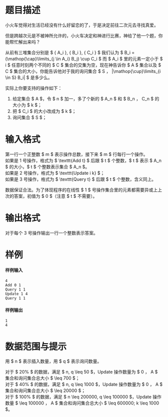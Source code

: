 
# 题目描述

小火车觉得对生活已经没有什么好留恋的了，于是决定前往二次元去寻找真爱。

但是跨越次元是不被神所允许的，小火车决定和神进行比赛，神给了他一个题，你能帮忙解出来吗？

从前有三堆集合分别是 $ \{ A_i \}, \{ B_i \}, \{ C_i \} $ 我们认为 $ B_i = (\mathop{\cap}\limits_{j \in A_i} B_j) \cup C_i $ 而 $ A_i $ 里的元素一定小于 $ i $ 任意时刻两个不同的 $ C $ 集合的交集为空，现在神告诉你 $ A $ 集合以及 $ C $ 集合的大小，你能告诉他对于我的询问集合 $ S $，$ |\mathop{\cup}\limits_{i \in S} B_i| $ 是多少么。

实际上你要支持的操作如下： 

1. 给定集合 $ A $，令 $ n $ 加一，多了个新的 $ A_n $ 和 $ B_n $，$ C_n $ 的大小为 $ k $；
2. 把 $ C_i $ 的大小改成为 $ k $；
3. 询问集合 $ S $；

# 输入格式

第一行一个正整数 $ m $ 表示操作总数，接下来 $ m $ 行每行一个操作。  
如果是 1 号操作，格式为 $ \texttt{Add t} $ 后跟 $ t $ 个整数，$ t $ 表示 $ A_n $ 的大小，$ t $ 个整数表示集合 $ A_n $。  
如果是 2 号操作，格式为 $ \texttt{Update i k} $；  
如果是 3 号操作，格式为 $ \texttt{Query t} $ 后跟 $ t $ 个整数，含义同上。

数据保证合法。为了体现程序的在线性 $ 1 $ 号操作集合里的元素都需要异或上上次的答案，初值为 $ 0 $（注意 $ t $ 不需要）。

# 输出格式

对于每个 3 号操作输出一行一个整数表示答案。

# 样例

#### 样例输入
```plain
4
Add 0 1
Query 1 1
Update 1 4
Query 1 1
```

#### 样例输出
```plain
1
4
```

# 数据范围与提示

用 $ n $ 表示插入数量，用 $ q $ 表示询问数量。

对于 $ 20\% $ 的数据，满足 $ n, q \leq 50 $，Update 操作数量为 $ 0 $，$ A $ 集合和询问集合总大小 $ \leq 700 $；  
对于 $ 40\% $ 的数据，满足 $ n, q \leq 1000 $，Update 操作数量为 $ 0 $，$ A $ 集合和询问集合总大小 $ \leq 20000 $；  
对于 $ 100\% $ 的数据，满足 $ n \leq 200000, q \leq 100000 $，Update 操作数量 $ \leq 100000 $，$ A $ 集合和询问集合总大小 $ \leq 600000; k \leq 1000 $。

